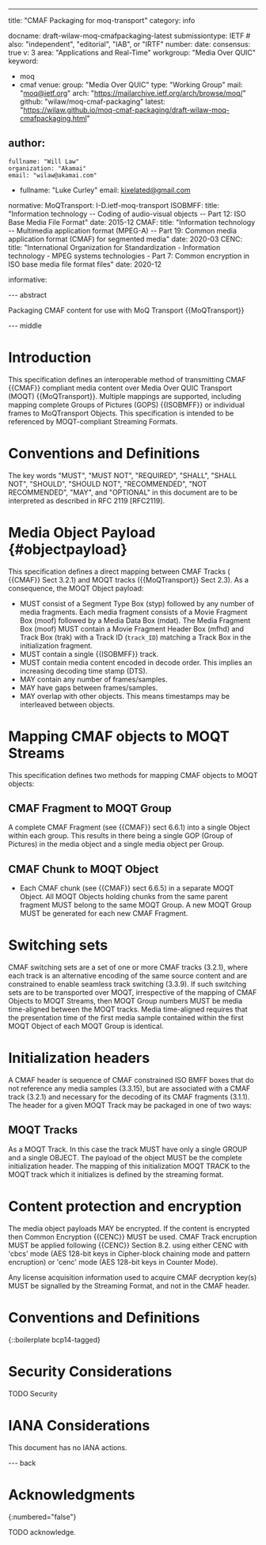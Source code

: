 ---
title: "CMAF Packaging for moq-transport"
category: info

docname: draft-wilaw-moq-cmafpackaging-latest
submissiontype: IETF  # also: "independent", "editorial", "IAB", or "IRTF"
number:
date:
consensus: true
v: 3
area: "Applications and Real-Time"
workgroup: "Media Over QUIC"
keyword:
 - moq
 - cmaf
venue:
  group: "Media Over QUIC"
  type: "Working Group"
  mail: "moq@ietf.org"
  arch: "https://mailarchive.ietf.org/arch/browse/moq/"
  github: "wilaw/moq-cmaf-packaging"
  latest: "https://wilaw.github.io/moq-cmaf-packaging/draft-wilaw-moq-cmafpackaging.html"

author:
 -
    fullname: "Will Law"
    organization: "Akamai"
    email: "wilaw@akamai.com"
 -
    fullname: "Luke Curley"
    email: kixelated@gmail.com

normative:
  MoQTransport: I-D.ietf-moq-transport
  ISOBMFF:
    title: "Information technology -- Coding of audio-visual objects -- Part 12: ISO Base Media File Format"
    date: 2015-12
  CMAF:
    title: "Information technology -- Multimedia application format (MPEG-A) -- Part 19: Common media application format (CMAF) for segmented media"
    date: 2020-03
  CENC:
    title: "International Organization for Standardization - Information technology - MPEG systems technologies - Part 7: Common encryption in ISO base media file format files"
    date: 2020-12

informative:


--- abstract

Packaging CMAF content for use with MoQ Transport {{MoQTransport}}

--- middle

# Introduction

This specification defines an interoperable method of transmitting CMAF {{CMAF}} compliant media content over Media Over QUIC Transport (MOQT) {{MoQTransport}}. Multiple mappings are supported, including mapping complete Groups of Pictures (GOPS) {{ISOBMFF}} or individual frames to MoQTransport Objects. This specification is intended to be referenced by MOQT-compliant Streaming Formats.

# Conventions and Definitions

The key words "MUST", "MUST NOT", "REQUIRED", "SHALL", "SHALL NOT", "SHOULD", "SHOULD NOT", "RECOMMENDED", "NOT RECOMMENDED", "MAY", and "OPTIONAL" in this document are to be interpreted as described in RFC 2119 [RFC2119].


# Media Object Payload {#objectpayload}
This specification defines a direct mapping between CMAF Tracks ( {{CMAF}} Sect 3.2.1)  and MOQT tracks ({{MoQTransport}} Sect 2.3). As a consequence, the MOQT Object payload:

* MUST consist of a Segment Type Box (styp) followed by any number of media fragments. Each media fragment consists of a Movie Fragment Box (moof) followed by a Media Data Box (mdat). The Media Fragment Box (moof) MUST contain a Movie Fragment Header Box (mfhd) and Track Box (trak) with a Track ID (`track_ID`) matching a Track Box in the initialization fragment.
* MUST contain a single {{ISOBMFF}} track.
* MUST contain media content encoded in decode order. This implies an increasing decoding time stamp (DTS).
* MAY contain any number of frames/samples.
* MAY have gaps between frames/samples.
* MAY overlap with other objects. This means timestamps may be interleaved between objects.

# Mapping CMAF objects to MOQT Streams
This specification defines two methods for mapping CMAF objects to MOQT objects:

## CMAF Fragment to MOQT Group
A complete CMAF Fragment (see {{CMAF}} sect 6.6.1) into a single Object within each group. This results in there being a single GOP (Group of Pictures) in the media object and a single media object per Group.

## CMAF Chunk to MOQT Object
* Each CMAF chunk (see {{CMAF}} sect 6.6.5) in a separate MOQT Object. All MOQT Objects holding chunks from the same parent fragment MUST belong to the same MOQT Group. A new MOQT Group MUST be generated for each new CMAF Fragment.

# Switching sets

CMAF switching sets are a set of one or more CMAF tracks (3.2.1), where each track is an alternative encoding of the same source content and are constrained to enable seamless track switching (3.3.9). If such switching sets are to be transported over MOQT, irrespective of the mapping of CMAF Objects to MOQT Streams, then MOQT Group numbers MUST be media time-aligned between the MOQT tracks. Media time-aligned requires that the presentation time of the first media sample contained within the first MOQT Object of each MOQT Group is identical.

# Initialization headers
A CMAF header is sequence of CMAF constrained ISO BMFF boxes that do not reference any media samples (3.3.15), but are associated with a CMAF track (3.2.1) and necessary for the decoding of its CMAF fragments (3.1.1). The header for a given MOQT Track may be packaged in one of two ways:

## MOQT Tracks
As a MOQT Track. In this case the track MUST have only a single GROUP and a single OBJECT. The payload of the object MUST be the complete initialization header. The mapping of this initialization MOQT TRACK to the MOQT track which it initializes is defined by the streaming format.

# Content protection and encryption

The media object payloads MAY be encrypted. If the content is encrypted then Common Encryption {{CENC}} MUST be used. CMAF Track encruption MUST be applied following {{CENC}} Section 8.2. using either CENC with 'cbcs' mode (AES 128-bit keys in Cipher-block chaining mode and pattern encruption) or 'cenc' mode (AES 128-bit keys in Counter Mode).

Any license acquisition information used to acquire CMAF decryption key(s) MUST be signalled by the Streaming Format, and not in the CMAF header.


# Conventions and Definitions

{::boilerplate bcp14-tagged}


# Security Considerations

TODO Security


# IANA Considerations

This document has no IANA actions.


--- back

# Acknowledgments
{:numbered="false"}

TODO acknowledge.
